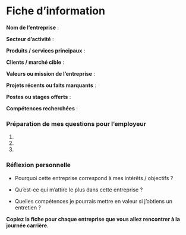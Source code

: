 # Fiche d’information

**Nom de l’entreprise** : 

**Secteur d’activité** : 

**Produits / services principaux** :  


**Clients / marché cible** :  


**Valeurs ou mission de l’entreprise** :  


**Projets récents ou faits marquants** :  


**Postes ou stages offerts** :  


**Compétences recherchées** :  



###  Préparation de mes questions pour l’employeur
1. 
2. 
3. 



### Réflexion personnelle
- Pourquoi cette entreprise correspond à mes intérêts / objectifs ?  


- Qu’est-ce qui m’attire le plus dans cette entreprise ?  


- Quelles compétences je pourrais mettre en valeur si j’obtiens un entretien ?  


**Copiez la fiche pour chaque entreprise que vous allez rencontrer à la journée carrière.**
